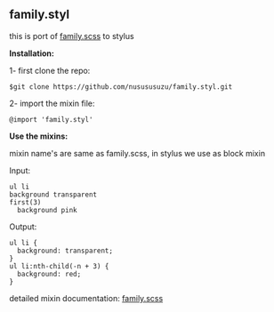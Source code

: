 **family.styl**
-------
this is port of [family.scss](https://github.com/LukyVj/family.scss) to stylus

**Installation:**

1- first clone the repo:

    $git clone https://github.com/nusususuzu/family.styl.git

2- import the mixin file:

    @import 'family.styl'

**Use the mixins:**

mixin name's are same as family.scss, in stylus we use as block mixin

Input:

    ul li
    background transparent
    first(3)
      background pink

Output:

    ul li {
      background: transparent;
    }
    ul li:nth-child(-n + 3) {
      background: red;
    }

detailed mixin documentation:
  [family.scss](http://lukyvj.github.io/family.scss/)
